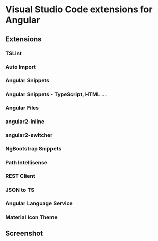 # Visual Studio Code extensions for Angular

## Extensions

### TSLint

### Auto Import

### Angular Snippets

### Angular Snippets - TypeScript, HTML ...

### Angular Files

### angular2-inline

### angular2-switcher

### NgBootstrap Snippets

### Path Intellisense

### REST Client

### JSON to TS

### Angular Language Service

### Material Icon Theme

## Screenshot
